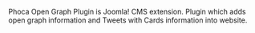 Phoca Open Graph Plugin is Joomla! CMS extension. Plugin which adds open graph information and Tweets with Cards information into website.